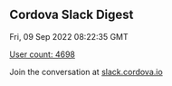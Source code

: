 ## Cordova Slack Digest
Fri, 09 Sep 2022 08:22:35 GMT

[User count: 4698](https://cordova.slack.com/)


Join the conversation at [slack.cordova.io](http://slack.cordova.io/)
